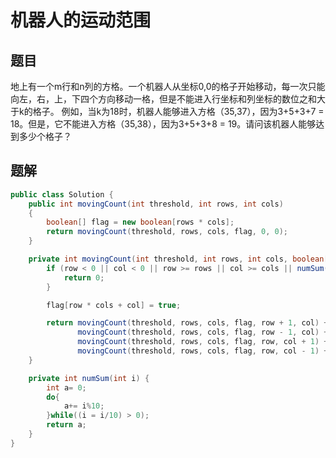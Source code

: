 # 机器人的运动范围

## 题目

地上有一个m行和n列的方格。一个机器人从坐标0,0的格子开始移动，每一次只能向左，右，上，下四个方向移动一格，但是不能进入行坐标和列坐标的数位之和大于k的格子。 例如，当k为18时，机器人能够进入方格（35,37），因为3+5+3+7 = 18。但是，它不能进入方格（35,38），因为3+5+3+8 = 19。请问该机器人能够达到多少个格子？

## 题解

```java
public class Solution {
    public int movingCount(int threshold, int rows, int cols)
    {
        boolean[] flag = new boolean[rows * cols];
        return movingCount(threshold, rows, cols, flag, 0, 0);
    }

    private int movingCount(int threshold, int rows, int cols, boolean[] flag, int row, int col) {
        if (row < 0 || col < 0 || row >= rows || col >= cols || numSum(row) + numSum(col) > threshold || flag[cols * row + col] == true) {
            return 0;
        }

        flag[row * cols + col] = true;

        return movingCount(threshold, rows, cols, flag, row + 1, col) +
               movingCount(threshold, rows, cols, flag, row - 1, col) +
               movingCount(threshold, rows, cols, flag, row, col + 1) +
               movingCount(threshold, rows, cols, flag, row, col - 1) + 1;
    }

    private int numSum(int i) {
        int a= 0;
        do{
            a+= i%10;
        }while((i = i/10) > 0);
        return a;
    }
}
```
